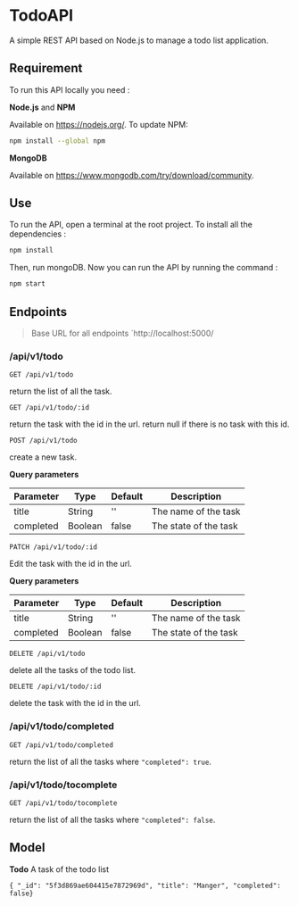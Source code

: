 # TodoAPI

A simple REST API based on Node.js to manage a todo list application.

## Requirement

To run this API locally you need :

**Node.js** and **NPM**

Available on https://nodejs.org/.
To update NPM:

```sh
npm install --global npm
```

**MongoDB**

Available on https://www.mongodb.com/try/download/community.

## Use

To run the API, open a terminal at the root project. To install all the dependencies :

```sh
npm install
```

Then, run mongoDB.
Now you can run the API by running the command :

```sh
npm start
```

## Endpoints

> Base URL for all endpoints `http://localhost:5000/

### /api/v1/todo

`GET /api/v1/todo`

return the list of all the task.

`GET /api/v1/todo/:id`

return the task with the id in the url.
return null if there is no task with this id.

`POST /api/v1/todo`

create a new task.

**Query parameters**

| Parameter | Type    | Default | Description           |
| --------- | ------- | ------- | --------------------- |
| title     | String  | ''      | The name of the task  |
| completed | Boolean | false   | The state of the task |

`PATCH /api/v1/todo/:id`

Edit the task with the id in the url.

**Query parameters**

| Parameter | Type    | Default | Description           |
| --------- | ------- | ------- | --------------------- |
| title     | String  | ''      | The name of the task  |
| completed | Boolean | false   | The state of the task |

`DELETE /api/v1/todo`

delete all the tasks of the todo list.

`DELETE /api/v1/todo/:id`

delete the task with the id in the url.

### /api/v1/todo/completed

`GET /api/v1/todo/completed`

return the list of all the tasks where `"completed": true`.

### /api/v1/todo/tocomplete

`GET /api/v1/todo/tocomplete`

return the list of all the tasks where `"completed": false`.

## Model

**Todo** A task of the todo list

`{ "_id": "5f3d869ae604415e7872969d", "title": "Manger", "completed": false}`

